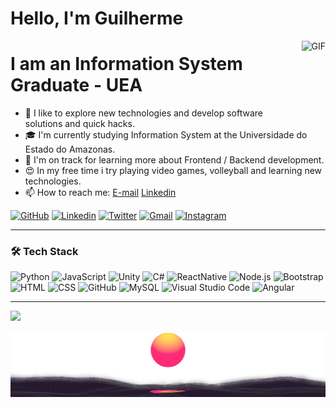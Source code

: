 # Hello, I'm Guilherme 

<img align="right" alt="GIF" height="120px" src="https://orig00.deviantart.net/5adf/f/2015/320/8/1/the_last_of_us_by_dukestewart-d9gvo6i.gif" />

# I am an Information System Graduate - UEA

- 🔎 I like to explore new technologies and develop software solutions and quick hacks.
- 🎓 I'm currently studying Information System at the Universidade do Estado do Amazonas.
- 🌱 I'm on track for learning more about Frontend / Backend development.
- 😍 In my free time i try playing video games, volleyball and learning new technologies.
- 📫 How to reach me: <a href="mailto:guilherme.lucas.ts@gmail.com">E-mail</a>  [Linkedin](www.linkedin.com/in/guilherme-lucas-teixeira-silva)

[![GitHub](https://img.shields.io/badge/Github-100000?style=for-the-badge&logo=github&logoColor=white)](https://github.com/Guilherme-LTS)
[![Linkedin](https://img.shields.io/badge/Linkedin-0077B5?style=for-the-badge&logo=linkedin&logoColor=white)](https://www.linkedin.com/in/guilherme-lucas-teixeira-silva-34b9a7242/)
[![Twitter](https://img.shields.io/badge/Twitter-1DA1F2?style=for-the-badge&logo=twitter&logoColor=white)](https://twitter.com/guiilhermelts)
[![Gmail](https://img.shields.io/badge/Gmail-D14836?style=for-the-badge&logo=gmail&logoColor=white)](mailto:guilherme.lucas.ts@gmail.com)
[![Instagram](https://img.shields.io/badge/Instagram-E4405F?style=for-the-badge&logo=instagram&logoColor=white)](https://www.instagram.com/guilherme.lts/)

---

### 🛠️ Tech Stack

![Python](https://img.shields.io/badge/Python-FFD43B?style=for-the-badge&logo=python&logoColor=blue)
![JavaScript](https://img.shields.io/badge/JavaScript-323330?style=for-the-badge&logo=javascript&logoColor=F7DF1E)
![Unity](https://img.shields.io/badge/Unity-100000?style=for-the-badge&logo=unity&logoColor=white)
![C#](https://img.shields.io/badge/C%23-239120?style=for-the-badge&logo=c-sharp&logoColor=white)
![ReactNative](https://img.shields.io/badge/React_Native-20232A?style=for-the-badge&logo=react&logoColor=61DAFB)
![Node.js](https://img.shields.io/badge/Node%20js-339933?style=for-the-badge&logo=nodedotjs&logoColor=white)
![Bootstrap](https://img.shields.io/badge/Bootstrap-563D7C?style=for-the-badge&logo=bootstrap&logoColor=white)
![HTML](https://img.shields.io/badge/HTML5-E34F26?style=for-the-badge&logo=html5&logoColor=white)
![CSS](https://img.shields.io/badge/CSS3-1572B6?style=for-the-badge&logo=css3&logoColor=white)
![GitHub](https://img.shields.io/badge/Github-100000?style=for-the-badge&logo=github&logoColor=white)
![MySQL](https://img.shields.io/badge/MySQL-005C84?style=for-the-badge&logo=mysql&logoColor=white)
![Visual Studio Code](https://img.shields.io/badge/VSCode-0078D4?style=for-the-badge&logo=visual%20studio%20code&logoColor=white)
![Angular](https://img.shields.io/badge/Angular-DD0031?style=for-the-badge&logo=angular&logoColor=white)

---

![](https://komarev.com/ghpvc/?username=Guilherme-LTS&style=for-the-badge&color=blueviolet)

![Rodapé](assets/Rodape.png)






